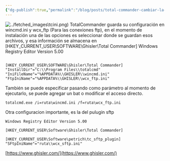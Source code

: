```yaml
---
{"dg-publish":true,"permalink":"/blog/posts/total-commander-cambiar-la-ruta-del-archivo-de-configuracion/"}
---
```



![../fetched_images\tcini.png)](https://blogger.googleusercontent.com/img/b/R29vZ2xl/AVvXsEhkW5rPW20YAoHnYReCOyBLu_xuvV3HmNRwY9o1M00e0fo-mlWhdkeHE7QHVoeib2jbLFTFEEEy4eHvJddtS_rl_kyO-UM73Opj9ERvvWhupTTpkBOrm_X26GnOz5rSvmiaa7IHJ8pp_lCi5YY7z3sKNUfynMUeIuPHFQKJNOU4U6Rvt1bGo6pF_ZNLXUs/s600/tcini.png)
  TotalCommander guarda su configuración en wincmd.ini y wcx\_ftp \(Para las
  conexiones ftp\), en el momento de instalación una de las opciones es
  seleccionar donde se guardan esos archivos, y esa información se almacena en
  \[HKEY\_CURRENT\_USER\SOFTWARE\Ghisler\Total Commander\]
Windows Registry Editor Version 5.00
```

[HKEY_CURRENT_USER\SOFTWARE\Ghisler\Total Commander]
"InstallDir"="C:\\Program Files\\totalcmd"
"IniFileName"="%APPDATA%\\GHISLER\\wincmd.ini"
"FtpIniName"="%APPDATA%\\GHISLER\\wcx_ftp.ini"
```

  También se puede especificar pasando como parámetro al momento de ejecutarlo,
  se puede agregar un bat o modificar el acceso directo.
```
totalcmd.exe /i=ruta\wincmd.ini /f=ruta\wcx_ftp.ini
```

Otra configuracion importante, es la del pulugin sftp
```
Windows Registry Editor Version 5.00

[HKEY_CURRENT_USER\Software\Ghisler\Total Commander]

[HKEY_CURRENT_USER\Software\petrich\tc_sftp_plugin]
"SFtpIniName"="ruta\\wcx_sftp.ini"
```
[https://www.ghisler.com/](https://www.ghisler.com/)

